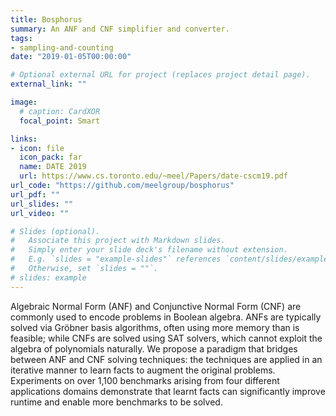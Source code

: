 ```yaml
---
title: Bosphorus
summary: An ANF and CNF simplifier and converter.
tags:
- sampling-and-counting
date: "2019-01-05T00:00:00"

# Optional external URL for project (replaces project detail page).
external_link: ""

image:
  # caption: CardXOR
  focal_point: Smart

links:
- icon: file
  icon_pack: far
  name: DATE 2019
  url: https://www.cs.toronto.edu/~meel/Papers/date-cscm19.pdf
url_code: "https://github.com/meelgroup/bosphorus"
url_pdf: ""
url_slides: ""
url_video: ""

# Slides (optional).
#   Associate this project with Markdown slides.
#   Simply enter your slide deck's filename without extension.
#   E.g. `slides = "example-slides"` references `content/slides/example-slides.md`.
#   Otherwise, set `slides = ""`.
# slides: example
---
```


Algebraic Normal Form (ANF) and Conjunctive Normal Form (CNF) are commonly used to encode problems in Boolean algebra. ANFs are typically solved via Gröbner basis algorithms, often using more memory than is feasible; while CNFs are solved using SAT solvers, which cannot exploit the algebra of polynomials naturally. We propose a paradigm that bridges between ANF and CNF solving techniques: the techniques are applied in an iterative manner to learn facts to augment the original problems. Experiments on over 1,100 benchmarks arising from four different applications domains demonstrate that learnt facts can significantly improve runtime and enable more benchmarks to be solved.
